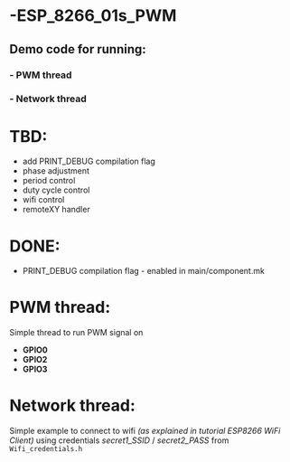 # -ESP_8266_01s_PWM

## Demo code for running:
### - PWM thread
### - Network thread

# TBD:
- add PRINT_DEBUG compilation flag
- phase adjustment
- period control
- duty cycle control
- wifi control
- remoteXY handler

# DONE: 
- PRINT_DEBUG compilation flag - enabled in main/component.mk


# PWM thread:
Simple thread to run PWM signal on 
 - **GPIO0**
 - **GPIO2**
 - **GPIO3**

# Network thread:
Simple example to connect to wifi *(as explained in tutorial ESP8266 WiFi Client)*
using credentials *secret1_SSID* / *secret2_PASS* from `Wifi_credentials.h`

